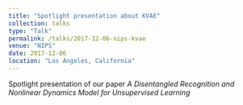 ```yaml
---
title: "Spotlight presentation about KVAE"
collection: talks
type: "Talk"
permalink: /talks/2017-12-06-nips-kvae
venue: "NIPS"
date: 2017-12-06
location: "Los Angeles, California"
---
```


Spotlight presentation of our paper _A Disentangled Recognition and Nonlinear Dynamics Model for Unsupervised Learning_